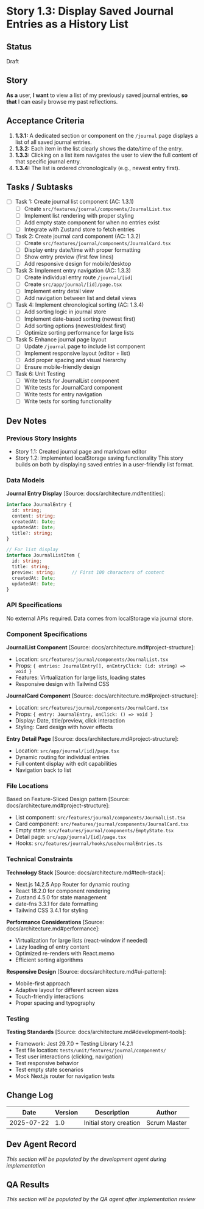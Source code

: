 # Story 1.3: Display Saved Journal Entries as a History List

## Status
Draft

## Story
**As a** user,
**I want** to view a list of my previously saved journal entries,
**so that** I can easily browse my past reflections.

## Acceptance Criteria
1. **1.3.1:** A dedicated section or component on the `/journal` page displays a list of all saved journal entries.
2. **1.3.2:** Each item in the list clearly shows the date/time of the entry.
3. **1.3.3:** Clicking on a list item navigates the user to view the full content of that specific journal entry.
4. **1.3.4:** The list is ordered chronologically (e.g., newest entry first).

## Tasks / Subtasks
- [ ] Task 1: Create journal list component (AC: 1.3.1)
  - [ ] Create `src/features/journal/components/JournalList.tsx`
  - [ ] Implement list rendering with proper styling
  - [ ] Add empty state component for when no entries exist
  - [ ] Integrate with Zustand store to fetch entries

- [ ] Task 2: Create journal card component (AC: 1.3.2)
  - [ ] Create `src/features/journal/components/JournalCard.tsx`
  - [ ] Display entry date/time with proper formatting
  - [ ] Show entry preview (first few lines)
  - [ ] Add responsive design for mobile/desktop

- [ ] Task 3: Implement entry navigation (AC: 1.3.3)
  - [ ] Create individual entry route `/journal/[id]`
  - [ ] Create `src/app/journal/[id]/page.tsx`
  - [ ] Implement entry detail view
  - [ ] Add navigation between list and detail views

- [ ] Task 4: Implement chronological sorting (AC: 1.3.4)
  - [ ] Add sorting logic in journal store
  - [ ] Implement date-based sorting (newest first)
  - [ ] Add sorting options (newest/oldest first)
  - [ ] Optimize sorting performance for large lists

- [ ] Task 5: Enhance journal page layout
  - [ ] Update `/journal` page to include list component
  - [ ] Implement responsive layout (editor + list)
  - [ ] Add proper spacing and visual hierarchy
  - [ ] Ensure mobile-friendly design

- [ ] Task 6: Unit Testing
  - [ ] Write tests for JournalList component
  - [ ] Write tests for JournalCard component
  - [ ] Write tests for entry navigation
  - [ ] Write tests for sorting functionality

## Dev Notes

### Previous Story Insights
- Story 1.1: Created journal page and markdown editor
- Story 1.2: Implemented localStorage saving functionality
This story builds on both by displaying saved entries in a user-friendly list format.

### Data Models
**Journal Entry Display** [Source: docs/architecture.md#entities]:
```typescript
interface JournalEntry {
  id: string;
  content: string;
  createdAt: Date;
  updatedAt: Date;
  title?: string;
}

// For list display
interface JournalListItem {
  id: string;
  title: string;
  preview: string;      // First 100 characters of content
  createdAt: Date;
  updatedAt: Date;
}
```

### API Specifications
No external APIs required. Data comes from localStorage via journal store.

### Component Specifications
**JournalList Component** [Source: docs/architecture.md#project-structure]:
- Location: `src/features/journal/components/JournalList.tsx`
- Props: `{ entries: JournalEntry[], onEntryClick: (id: string) => void }`
- Features: Virtualization for large lists, loading states
- Responsive design with Tailwind CSS

**JournalCard Component** [Source: docs/architecture.md#project-structure]:
- Location: `src/features/journal/components/JournalCard.tsx`
- Props: `{ entry: JournalEntry, onClick: () => void }`
- Display: Date, title/preview, click interaction
- Styling: Card design with hover effects

**Entry Detail Page** [Source: docs/architecture.md#project-structure]:
- Location: `src/app/journal/[id]/page.tsx`
- Dynamic routing for individual entries
- Full content display with edit capabilities
- Navigation back to list

### File Locations
Based on Feature-Sliced Design pattern [Source: docs/architecture.md#project-structure]:
- List component: `src/features/journal/components/JournalList.tsx`
- Card component: `src/features/journal/components/JournalCard.tsx`
- Empty state: `src/features/journal/components/EmptyState.tsx`
- Detail page: `src/app/journal/[id]/page.tsx`
- Hooks: `src/features/journal/hooks/useJournalEntries.ts`

### Technical Constraints
**Technology Stack** [Source: docs/architecture.md#tech-stack]:
- Next.js 14.2.5 App Router for dynamic routing
- React 18.2.0 for component rendering
- Zustand 4.5.0 for state management
- date-fns 3.3.1 for date formatting
- Tailwind CSS 3.4.1 for styling

**Performance Considerations** [Source: docs/architecture.md#performance]:
- Virtualization for large lists (react-window if needed)
- Lazy loading of entry content
- Optimized re-renders with React.memo
- Efficient sorting algorithms

**Responsive Design** [Source: docs/architecture.md#ui-pattern]:
- Mobile-first approach
- Adaptive layout for different screen sizes
- Touch-friendly interactions
- Proper spacing and typography

### Testing
**Testing Standards** [Source: docs/architecture.md#development-tools]:
- Framework: Jest 29.7.0 + Testing Library 14.2.1
- Test file location: `tests/unit/features/journal/components/`
- Test user interactions (clicking, navigation)
- Test responsive behavior
- Test empty state scenarios
- Mock Next.js router for navigation tests

## Change Log
| Date | Version | Description | Author |
|------|---------|-------------|--------|
| 2025-07-22 | 1.0 | Initial story creation | Scrum Master |

## Dev Agent Record
*This section will be populated by the development agent during implementation*

## QA Results
*This section will be populated by the QA agent after implementation review*
